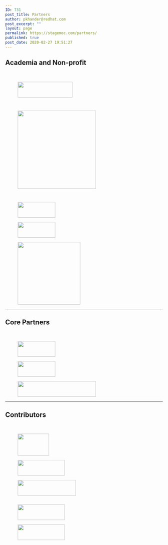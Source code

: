 ```yaml
---
ID: 731
post_title: Partners
author: pkhander@redhat.com
post_excerpt: ""
layout: page
permalink: https://stagemoc.com/partners/
published: true
post_date: 2020-02-27 19:51:27
---
```

<!-- wp:group -->
<div class="wp-block-group"><div class="wp-block-group__inner-container"><!-- wp:heading {"align":"center"} -->
<h2 class="has-text-align-center">Academia and Non-profit</h2>
<!-- /wp:heading -->

<!-- wp:html -->
<br>
<!-- /wp:html -->

<!-- wp:columns -->
<div class="wp-block-columns"><!-- wp:column -->
<div class="wp-block-column"><!-- wp:image {"align":"center","id":1103,"width":175,"height":50,"sizeSlug":"large","linkDestination":"custom"} -->
<div class="wp-block-image"><figure class="aligncenter size-large is-resized"><a href="http://www.bu.edu/"><img src="http://stagemoc.com/wp-content/uploads/2020/03/bu.jpg" alt="" class="wp-image-1103" width="175" height="50"/></a></figure></div>
<!-- /wp:image --></div>
<!-- /wp:column -->

<!-- wp:column -->
<div class="wp-block-column"><!-- wp:image {"align":"center","id":1104,"sizeSlug":"large","linkDestination":"custom"} -->
<div class="wp-block-image"><figure class="aligncenter size-large"><a href="https://www.harvard.edu/"><img src="http://stagemoc.com/wp-content/uploads/2020/03/harvard.jpg" alt="" class="wp-image-1104"/></a></figure></div>
<!-- /wp:image --></div>
<!-- /wp:column -->

<!-- wp:column -->
<div class="wp-block-column"><!-- wp:image {"align":"center","id":1106,"sizeSlug":"large","linkDestination":"custom"} -->
<div class="wp-block-image"><figure class="aligncenter size-large"><a href="http://web.mit.edu/"><img src="http://stagemoc.com/wp-content/uploads/2020/03/mit.jpg" alt="" class="wp-image-1106"/></a></figure></div>
<!-- /wp:image --></div>
<!-- /wp:column --></div>
<!-- /wp:columns -->

<!-- wp:columns -->
<div class="wp-block-columns"><!-- wp:column -->
<div class="wp-block-column"><!-- wp:image {"align":"center","id":779,"width":250,"sizeSlug":"large","linkDestination":"custom"} -->
<div class="wp-block-image"><figure class="aligncenter size-large is-resized"><a href="https://www.northeastern.edu/"><img src="http://stagemoc.com/wp-content/uploads/2020/02/northeastern-1.jpg" alt="" class="wp-image-779" width="250"/></a></figure></div>
<!-- /wp:image --></div>
<!-- /wp:column -->

<!-- wp:column -->
<div class="wp-block-column"><!-- wp:image {"align":"center","id":1238,"sizeSlug":"large","linkDestination":"custom"} -->
<div class="wp-block-image"><figure class="aligncenter size-large"><a href="https://masstech.org/"><img src="http://stagemoc.com/wp-content/uploads/2020/03/masstech-lighter-300x100-1.png" alt="" class="wp-image-1238"/></a></figure></div>
<!-- /wp:image --></div>
<!-- /wp:column -->

<!-- wp:column -->
<div class="wp-block-column"><!-- wp:image {"align":"center","id":778,"sizeSlug":"large","linkDestination":"custom"} -->
<div class="wp-block-image"><figure class="aligncenter size-large"><a href="https://www.umass.edu/"><img src="http://stagemoc.com/wp-content/uploads/2020/02/umass-1.jpg" alt="" class="wp-image-778"/></a></figure></div>
<!-- /wp:image --></div>
<!-- /wp:column --></div>
<!-- /wp:columns -->

<!-- wp:columns -->
<div class="wp-block-columns"><!-- wp:column -->
<div class="wp-block-column"><!-- wp:image {"align":"center","id":356,"width":120,"height":50,"sizeSlug":"large"} -->
<div class="wp-block-image"><figure class="aligncenter size-large is-resized"><img src="http://stagemoc.com/wp-content/uploads/2020/02/mass-636x636-1.png" alt="" class="wp-image-356" width="120" height="50"/></figure></div>
<!-- /wp:image --></div>
<!-- /wp:column -->

<!-- wp:column -->
<div class="wp-block-column"><!-- wp:image {"align":"center","id":353,"width":120,"height":50,"sizeSlug":"large","linkDestination":"custom"} -->
<div class="wp-block-image"><figure class="aligncenter size-large is-resized"><a href="https://www.airforce.com/"><img src="http://stagemoc.com/wp-content/uploads/2020/02/1220px-USAF_logo-1024x859.png" alt="" class="wp-image-353" width="120" height="50"/></a></figure></div>
<!-- /wp:image --></div>
<!-- /wp:column -->

<!-- wp:column -->
<div class="wp-block-column"><!-- wp:image {"align":"center","id":1243,"width":200,"sizeSlug":"large","linkDestination":"custom"} -->
<div class="wp-block-image"><figure class="aligncenter size-large is-resized"><a href="https://www.mghpcc.org/"><img src="https://stagemoc.com/wp-content/uploads/2020/03/MGHPCC.jpg" alt="" class="wp-image-1243" width="200"/></a></figure></div>
<!-- /wp:image --></div>
<!-- /wp:column --></div>
<!-- /wp:columns --></div></div>
<!-- /wp:group -->

<!-- wp:paragraph -->
<p></p>
<!-- /wp:paragraph -->

<!-- wp:separator -->
<hr class="wp-block-separator"/>
<!-- /wp:separator -->

<!-- wp:group -->
<div class="wp-block-group"><div class="wp-block-group__inner-container"><!-- wp:heading {"align":"center"} -->
<h2 class="has-text-align-center">Core Partners</h2>
<!-- /wp:heading -->

<!-- wp:html -->
<br>
<!-- /wp:html -->

<!-- wp:columns -->
<div class="wp-block-columns"><!-- wp:column -->
<div class="wp-block-column"><!-- wp:group -->
<div class="wp-block-group"><div class="wp-block-group__inner-container"><!-- wp:image {"align":"center","width":120,"height":50} -->
<div class="wp-block-image"><figure class="aligncenter is-resized"><img src="http://stagemoc.com/wp-content/uploads/2020/02/293px-Intel-logo.svg_.png" alt="" class="wp-image-344" width="120" height="50"/></figure></div>
<!-- /wp:image --></div></div>
<!-- /wp:group --></div>
<!-- /wp:column -->

<!-- wp:column -->
<div class="wp-block-column"><!-- wp:image {"align":"center","id":351,"width":120,"height":50,"sizeSlug":"large","linkDestination":"custom"} -->
<div class="wp-block-image"><figure class="aligncenter size-large is-resized"><a href="https://www.redhat.com/en"><img src="http://stagemoc.com/wp-content/uploads/2020/02/redhat-logo.jpg" alt="" class="wp-image-351" width="120" height="50"/></a></figure></div>
<!-- /wp:image --></div>
<!-- /wp:column -->

<!-- wp:column -->
<div class="wp-block-column"><!-- wp:image {"align":"center","id":1098,"width":250,"height":50,"sizeSlug":"large","linkDestination":"custom"} -->
<div class="wp-block-image"><figure class="aligncenter size-large is-resized"><a href="https://www.twosigma.com/"><img src="http://stagemoc.com/wp-content/uploads/2020/03/TwoSigma-636x183-1.png" alt="" class="wp-image-1098" width="250" height="50"/></a></figure></div>
<!-- /wp:image --></div>
<!-- /wp:column --></div>
<!-- /wp:columns -->

<!-- wp:columns -->
<div class="wp-block-columns"><!-- wp:column -->
<div class="wp-block-column"></div>
<!-- /wp:column -->

<!-- wp:column -->
<div class="wp-block-column"></div>
<!-- /wp:column -->

<!-- wp:column -->
<div class="wp-block-column"></div>
<!-- /wp:column --></div>
<!-- /wp:columns --></div></div>
<!-- /wp:group -->

<!-- wp:paragraph -->
<p></p>
<!-- /wp:paragraph -->

<!-- wp:separator -->
<hr class="wp-block-separator"/>
<!-- /wp:separator -->

<!-- wp:group -->
<div class="wp-block-group"><div class="wp-block-group__inner-container"><!-- wp:heading -->
<h2>Contributors</h2>
<!-- /wp:heading -->

<!-- wp:html -->
<br>
<!-- /wp:html --></div></div>
<!-- /wp:group -->

<!-- wp:columns -->
<div class="wp-block-columns"><!-- wp:column -->
<div class="wp-block-column"><!-- wp:columns -->
<div class="wp-block-columns"><!-- wp:column -->
<div class="wp-block-column"><!-- wp:image {"align":"center","id":1041,"width":100,"height":70,"sizeSlug":"large","linkDestination":"custom"} -->
<div class="wp-block-image"><figure class="aligncenter size-large is-resized"><a href="http://www.dell.com/en-us/"><img src="http://stagemoc.com/wp-content/uploads/2020/03/Dell_Logo-1024x1021.png" alt="" class="wp-image-1041" width="100" height="70"/></a></figure></div>
<!-- /wp:image --></div>
<!-- /wp:column -->

<!-- wp:column -->
<div class="wp-block-column"><!-- wp:image {"align":"center","id":1280,"width":150,"height":50,"sizeSlug":"large","linkDestination":"custom"} -->
<div class="wp-block-image"><figure class="aligncenter size-large is-resized"><a href="https://www.fujitsu.com/global/"><img src="http://stagemoc.com/wp-content/uploads/2020/03/fujitsu_only_transparent.png" alt="" class="wp-image-1280" width="150" height="50"/></a></figure></div>
<!-- /wp:image --></div>
<!-- /wp:column --></div>
<!-- /wp:columns --></div>
<!-- /wp:column -->

<!-- wp:column -->
<div class="wp-block-column"><!-- wp:columns -->
<div class="wp-block-columns"><!-- wp:column -->
<div class="wp-block-column"><!-- wp:image {"id":355,"width":186,"height":50} -->
<figure class="wp-block-image is-resized"><img src="http://stagemoc.com/wp-content/uploads/2020/02/Mellanox_logoCMYK_hor.png" alt="" class="wp-image-355" width="186" height="50"/></figure>
<!-- /wp:image --></div>
<!-- /wp:column -->

<!-- wp:column -->
<div class="wp-block-column"><!-- wp:image {"align":"center","id":345,"sizeSlug":"large","linkDestination":"custom"} -->
<div class="wp-block-image"><figure class="aligncenter size-large"><a href="http://www.cambridgecomputer.com/web/"><img src="http://stagemoc.com/wp-content/uploads/2020/02/i_upper_left_logo-e1437576266487.gif" alt="" class="wp-image-345"/></a></figure></div>
<!-- /wp:image --></div>
<!-- /wp:column --></div>
<!-- /wp:columns --></div>
<!-- /wp:column --></div>
<!-- /wp:columns -->

<!-- wp:columns -->
<div class="wp-block-columns"><!-- wp:column -->
<div class="wp-block-column"><!-- wp:columns -->
<div class="wp-block-columns"><!-- wp:column -->
<div class="wp-block-column"></div>
<!-- /wp:column -->

<!-- wp:column -->
<div class="wp-block-column"><!-- wp:image {"align":"center","id":780,"width":150,"height":50} -->
<div class="wp-block-image"><figure class="aligncenter is-resized"><img src="http://stagemoc.com/wp-content/uploads/2020/02/cisco-logo-3-1.jpg" alt="" class="wp-image-780" width="150" height="50"/></figure></div>
<!-- /wp:image --></div>
<!-- /wp:column --></div>
<!-- /wp:columns --></div>
<!-- /wp:column -->

<!-- wp:column -->
<div class="wp-block-column"><!-- wp:columns -->
<div class="wp-block-columns"><!-- wp:column -->
<div class="wp-block-column"><!-- wp:image {"id":1273,"width":150,"height":50} -->
<figure class="wp-block-image is-resized"><img src="http://stagemoc.com/wp-content/uploads/2020/03/na_logo_hrz_2c_rgb_lrg1-300x120-1.jpg" alt="" class="wp-image-1273" width="150" height="50"/></figure>
<!-- /wp:image --></div>
<!-- /wp:column -->

<!-- wp:column -->
<div class="wp-block-column"></div>
<!-- /wp:column --></div>
<!-- /wp:columns --></div>
<!-- /wp:column --></div>
<!-- /wp:columns -->